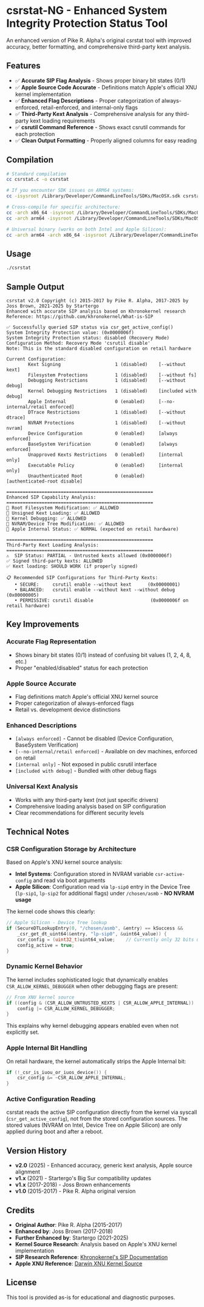 # csrstat-NG - Enhanced System Integrity Protection Status Tool

An enhanced version of Pike R. Alpha's original csrstat tool with improved accuracy, better formatting, and comprehensive third-party kext analysis.

## Features

- ✅ **Accurate SIP Flag Analysis** - Shows proper binary bit states (0/1) 
- ✅ **Apple Source Code Accurate** - Definitions match Apple's official XNU kernel implementation
- ✅ **Enhanced Flag Descriptions** - Proper categorization of always-enforced, retail-enforced, and internal-only flags
- ✅ **Third-Party Kext Analysis** - Comprehensive analysis for any third-party kext loading requirements
- ✅ **csrutil Command Reference** - Shows exact csrutil commands for each protection
- ✅ **Clean Output Formatting** - Properly aligned columns for easy reading

## Compilation

```bash
# Standard compilation
cc csrstat.c -o csrstat

# If you encounter SDK issues on ARM64 systems:
cc -isysroot /Library/Developer/CommandLineTools/SDKs/MacOSX.sdk csrstat.c -o csrstat

# Cross-compile for specific architecture:
cc -arch x86_64 -isysroot /Library/Developer/CommandLineTools/SDKs/MacOSX.sdk csrstat.c -o csrstat-x86_64
cc -arch arm64 -isysroot /Library/Developer/CommandLineTools/SDKs/MacOSX.sdk csrstat.c -o csrstat-arm64

# Universal binary (works on both Intel and Apple Silicon):
cc -arch arm64 -arch x86_64 -isysroot /Library/Developer/CommandLineTools/SDKs/MacOSX.sdk csrstat.c -o csrstat-universal
```

## Usage

```bash
./csrstat
```

## Sample Output

```
csrstat v2.0 Copyright (c) 2015-2017 by Pike R. Alpha, 2017-2025 by Joss Brown, 2021-2025 by Startergo
Enhanced with accurate SIP analysis based on Khronokernel research
Reference: https://github.com/khronokernel/What-is-SIP

✅ Successfully queried SIP status via csr_get_active_config()
System Integrity Protection value: (0x0000006f)
System Integrity Protection status: disabled (Recovery Mode)
Configuration Method: Recovery Mode 'csrutil disable'
Note: This is the standard disabled configuration on retail hardware

Current Configuration:
        Kext Signing                    1 (disabled)    [--without kext]
        Filesystem Protections          1 (disabled)    [--without fs]
        Debugging Restrictions          1 (disabled)    [--without debug]
        Kernel Debugging Restrictions   1 (disabled)    [included with debug]
        Apple Internal                  0 (enabled)     [--no-internal/retail enforced]
        DTrace Restrictions             1 (disabled)    [--without dtrace]
        NVRAM Protections               1 (disabled)    [--without nvram]
        Device Configuration            0 (enabled)     [always enforced]
        BaseSystem Verification         0 (enabled)     [always enforced]
        Unapproved Kexts Restrictions   0 (enabled)     [internal only]
        Executable Policy               0 (enabled)     [internal only]
        Unauthenticated Root            0 (enabled)     [authenticated-root disable]

======================================================
Enhanced SIP Capability Analysis:
======================================================
🔐 Root Filesystem Modification: ✅ ALLOWED
🔧 Unsigned Kext Loading: ✅ ALLOWED  
🐛 Kernel Debugging: ✅ ALLOWED
💾 NVRAM/Device Tree Modification: ✅ ALLOWED
🍎 Apple Internal Status: ✅ NORMAL (expected on retail hardware)

======================================================
Third-Party Kext Loading Analysis:
======================================================
⚠️  SIP Status: PARTIAL - Untrusted kexts allowed (0x0000006f)
✅ Signed third-party kexts: ALLOWED
✅ Kext loading: SHOULD WORK (if properly signed)

📋 Recommended SIP Configurations for Third-Party Kexts:
   • SECURE:     csrutil enable --without kext      (0x00000001)
   • BALANCED:   csrutil enable --without kext --without debug (0x00000005)
   • PERMISSIVE: csrutil disable                     (0x0000006f on retail hardware)
```

## Key Improvements

### Accurate Flag Representation
- Shows binary bit states (0/1) instead of confusing bit values (1, 2, 4, 8, etc.)
- Proper "enabled/disabled" status for each protection

### Apple Source Accurate
- Flag definitions match Apple's official XNU kernel source
- Proper categorization of always-enforced flags
- Retail vs. development device distinctions

### Enhanced Descriptions
- `[always enforced]` - Cannot be disabled (Device Configuration, BaseSystem Verification)
- `[--no-internal/retail enforced]` - Available on dev machines, enforced on retail
- `[internal only]` - Not exposed in public csrutil interface
- `[included with debug]` - Bundled with other debug flags

### Universal Kext Analysis
- Works with any third-party kext (not just specific drivers)
- Comprehensive loading analysis based on SIP configuration
- Clear recommendations for different security levels

## Technical Notes

### CSR Configuration Storage by Architecture

Based on Apple's XNU kernel source analysis:

- **Intel Systems**: Configuration stored in NVRAM variable `csr-active-config` and read via boot arguments
- **Apple Silicon**: Configuration read via `lp-sip0` entry in the Device Tree (`lp-sip1`, `lp-sip2` for additional flags) under `/chosen/asmb` - **NO NVRAM usage**

The kernel code shows this clearly:
```c
// Apple Silicon - Device Tree lookup
if (SecureDTLookupEntry(0, "/chosen/asmb", &entry) == kSuccess &&
    _csr_get_dt_uint64(&entry, "lp-sip0", &uint64_value)) {
    csr_config = (uint32_t)uint64_value;    // Currently only 32 bits used.
    config_active = true;
}
```

### Dynamic Kernel Behavior

The kernel includes sophisticated logic that dynamically enables `CSR_ALLOW_KERNEL_DEBUGGER` when other debugging flags are present:

```c
// From XNU kernel source
if ((config & (CSR_ALLOW_UNTRUSTED_KEXTS | CSR_ALLOW_APPLE_INTERNAL)) != 0) {
    config |= CSR_ALLOW_KERNEL_DEBUGGER;
}
```

This explains why kernel debugging appears enabled even when not explicitly set.

### Apple Internal Bit Handling

On retail hardware, the kernel automatically strips the Apple Internal bit:

```c
if (!_csr_is_iuou_or_iuos_device()) {
    csr_config &= ~CSR_ALLOW_APPLE_INTERNAL;
}
```

### Active Configuration Reading

csrstat reads the active SIP configuration directly from the kernel via syscall (`csr_get_active_config`), not from the stored configuration sources. The stored values (NVRAM on Intel, Device Tree on Apple Silicon) are only applied during boot and after a reboot.

## Version History

- **v2.0** (2025) - Enhanced accuracy, generic kext analysis, Apple source alignment
- **v1.x** (2021) - Startergo's Big Sur compatibility updates
- **v1.x** (2017-2018) - Joss Brown enhancements
- **v1.0** (2015-2017) - Pike R. Alpha original version

## Credits

- **Original Author**: Pike R. Alpha (2015-2017)
- **Enhanced by**: Joss Brown (2017-2018)  
- **Further Enhanced by**: Startergo (2021-2025)
- **Kernel Source Research**: Analysis based on Apple's XNU kernel implementation
- **SIP Research Reference**: [Khronokernel's SIP Documentation](https://github.com/khronokernel/What-is-SIP)
- **Apple XNU Reference**: [Darwin XNU Kernel Source](https://github.com/apple-oss-distributions/xnu)

## License

This tool is provided as-is for educational and diagnostic purposes.
